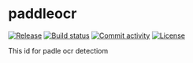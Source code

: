 # paddleocr

[![Release](https://img.shields.io/github/v/release/./paddleocr)](https://img.shields.io/github/v/release/./paddleocr)
[![Build status](https://img.shields.io/github/actions/workflow/status/./paddleocr/main.yml?branch=main)](https://github.com/./paddleocr/actions/workflows/main.yml?query=branch%3Amain)
[![Commit activity](https://img.shields.io/github/commit-activity/m/./paddleocr)](https://img.shields.io/github/commit-activity/m/./paddleocr)
[![License](https://img.shields.io/github/license/./paddleocr)](https://img.shields.io/github/license/./paddleocr)

This id for padle ocr detectiom
